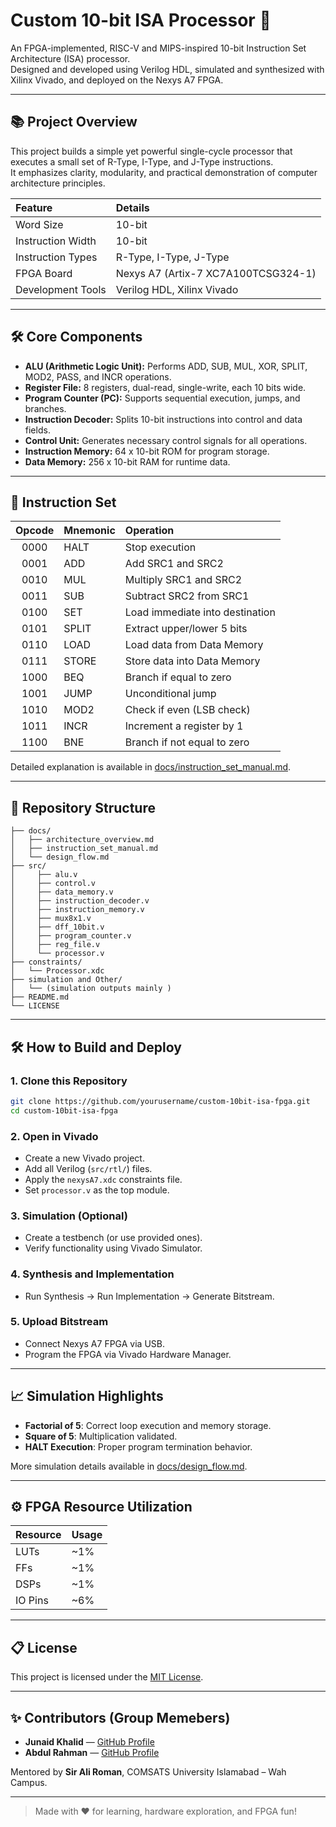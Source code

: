 # Custom 10-bit ISA Processor 🚀

An FPGA-implemented, RISC-V and MIPS-inspired 10-bit Instruction Set Architecture (ISA) processor.  
Designed and developed using Verilog HDL, simulated and synthesized with Xilinx Vivado, and deployed on the Nexys A7 FPGA.

---

## 📚 Project Overview

This project builds a simple yet powerful single-cycle processor that executes a small set of R-Type, I-Type, and J-Type instructions.  
It emphasizes clarity, modularity, and practical demonstration of computer architecture principles.

| Feature              | Details                     |
|:---------------------|:-----------------------------|
| Word Size             | 10-bit                      |
| Instruction Width     | 10-bit                      |
| Instruction Types     | R-Type, I-Type, J-Type       |
| FPGA Board            | Nexys A7 (Artix-7 XC7A100TCSG324-1) |
| Development Tools     | Verilog HDL, Xilinx Vivado   |

---

## 🛠 Core Components

- **ALU (Arithmetic Logic Unit):** Performs ADD, SUB, MUL, XOR, SPLIT, MOD2, PASS, and INCR operations.
- **Register File:** 8 registers, dual-read, single-write, each 10 bits wide.
- **Program Counter (PC):** Supports sequential execution, jumps, and branches.
- **Instruction Decoder:** Splits 10-bit instructions into control and data fields.
- **Control Unit:** Generates necessary control signals for all operations.
- **Instruction Memory:** 64 x 10-bit ROM for program storage.
- **Data Memory:** 256 x 10-bit RAM for runtime data.

---

## 📜 Instruction Set

| Opcode | Mnemonic | Operation                       |
|:------:|:---------|:---------------------------------|
| 0000   | HALT     | Stop execution                   |
| 0001   | ADD      | Add SRC1 and SRC2                 |
| 0010   | MUL      | Multiply SRC1 and SRC2            |
| 0011   | SUB      | Subtract SRC2 from SRC1           |
| 0100   | SET      | Load immediate into destination  |
| 0101   | SPLIT    | Extract upper/lower 5 bits        |
| 0110   | LOAD     | Load data from Data Memory        |
| 0111   | STORE    | Store data into Data Memory       |
| 1000   | BEQ      | Branch if equal to zero           |
| 1001   | JUMP     | Unconditional jump               |
| 1010   | MOD2     | Check if even (LSB check)         |
| 1011   | INCR     | Increment a register by 1         |
| 1100   | BNE      | Branch if not equal to zero       |

Detailed explanation is available in [docs/instruction_set_manual.md](./docs/instruction_set_manual.md).

---

## 🧩 Repository Structure

```
├── docs/
│   ├── architecture_overview.md
│   ├── instruction_set_manual.md
│   └── design_flow.md
├── src/
│     ├── alu.v
│     ├── control.v
│     ├── data_memory.v
│     ├── instruction_decoder.v
│     ├── instruction_memory.v
│     ├── mux8x1.v
│     ├── dff_10bit.v
│     ├── program_counter.v
│     ├── reg_file.v
│     └── processor.v
├── constraints/
│   └── Processor.xdc
├── simulation and Other/
│   └── (simulation outputs mainly )
├── README.md
└── LICENSE
```

---

## 🛠 How to Build and Deploy

### 1. Clone this Repository
```bash
git clone https://github.com/yourusername/custom-10bit-isa-fpga.git
cd custom-10bit-isa-fpga
```

### 2. Open in Vivado
- Create a new Vivado project.
- Add all Verilog (`src/rtl/`) files.
- Apply the `nexysA7.xdc` constraints file.
- Set `processor.v` as the top module.

### 3. Simulation (Optional)
- Create a testbench (or use provided ones).
- Verify functionality using Vivado Simulator.

### 4. Synthesis and Implementation
- Run Synthesis → Run Implementation → Generate Bitstream.

### 5. Upload Bitstream
- Connect Nexys A7 FPGA via USB.
- Program the FPGA via Vivado Hardware Manager.

---

## 📈 Simulation Highlights

- **Factorial of 5**: Correct loop execution and memory storage.
- **Square of 5**: Multiplication validated.
- **HALT Execution**: Proper program termination behavior.

More simulation details available in [docs/design_flow.md](./docs/design_flow.md).

---

## ⚙️ FPGA Resource Utilization

| Resource | Usage |
|:---------|:------|
| LUTs     | ~1%   |
| FFs      | ~1%   |
| DSPs     | ~1%   |
| IO Pins  | ~6%   |

---

## 📋 License

This project is licensed under the [MIT License](./LICENSE).

---

## ✨ Contributors (Group Memebers)

- **Junaid Khalid** — [GitHub Profile](https://github.com/Engrr2025)  
- **Abdul Rahman**  — [GitHub Profile](https://github.com/arkhawja) 

Mentored by **Sir Ali Roman**, COMSATS University Islamabad – Wah Campus.

---

> Made with ❤️ for learning, hardware exploration, and FPGA fun!
